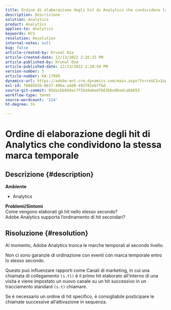 ```yaml
---
title: Ordine di elaborazione degli hit di Analytics che condividono la stessa marca temporale
description: Descrizione
solution: Analytics
product: Analytics
applies-to: Analytics
keywords: KCS
resolution: Resolution
internal-notes: null
bug: false
article-created-by: Krunal Oza
article-created-date: 12/13/2022 2:26:25 PM
article-published-by: Krunal Oza
article-published-date: 12/13/2022 2:28:59 PM
version-number: 5
article-number: KA-17999
dynamics-url: https://adobe-ent.crm.dynamics.com/main.aspx?forceUCI=1&pagetype=entityrecord&etn=knowledgearticle&id=c59aec1b-f27a-ed11-81ac-6045bd006b3d
exl-id: f6605b5b-8637-496a-a4d0-492f81eb7fbd
source-git-commit: 05dacbb6b8ac7f5ba9a6edfb63bba9bedcabb653
workflow-type: tm+mt
source-wordcount: '114'
ht-degree: 5%

---
```


# Ordine di elaborazione degli hit di Analytics che condividono la stessa marca temporale

## Descrizione {#description}

<b>Ambiente</b>
- Analytics



<b>Problemi/Sintomi</b><br>Come vengono elaborati gli hit nello stesso secondo?<br>Adobe Analytics supporta l’ordinamento di hit secondari?

## Risoluzione {#resolution}


Al momento, Adobe Analytics tronca le marche temporali al secondo livello.

Non ci sono garanzie di ordinazione con eventi con marca temporale entro lo stesso secondo.

Questo può influenzare rapporti come Canali di marketing, in cui una chiamata di collegamento `(s.tl)` è il primo hit elaborato all’interno di una visita e viene impostato un nuovo canale su un hit successivo in un tracciamento standard `(s.t)` chiamare.

Se è necessario un ordine di hit specifico, è consigliabile posticipare le chiamate successive all’attivazione in sequenza.
